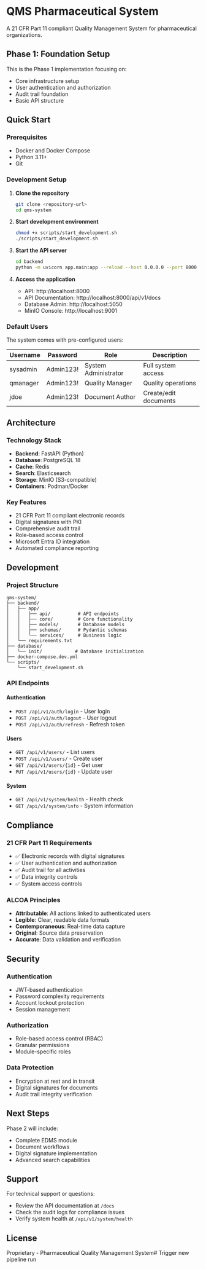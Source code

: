# QMS Pharmaceutical System

A 21 CFR Part 11 compliant Quality Management System for pharmaceutical organizations.

## Phase 1: Foundation Setup

This is the Phase 1 implementation focusing on:
- Core infrastructure setup
- User authentication and authorization
- Audit trail foundation
- Basic API structure

## Quick Start

### Prerequisites
- Docker and Docker Compose
- Python 3.11+
- Git

### Development Setup

1. **Clone the repository**
   ```bash
   git clone <repository-url>
   cd qms-system
   ```

2. **Start development environment**
   ```bash
   chmod +x scripts/start_development.sh
   ./scripts/start_development.sh
   ```

3. **Start the API server**
   ```bash
   cd backend
   python -m uvicorn app.main:app --reload --host 0.0.0.0 --port 8000
   ```

4. **Access the application**
   - API: http://localhost:8000
   - API Documentation: http://localhost:8000/api/v1/docs
   - Database Admin: http://localhost:5050
   - MinIO Console: http://localhost:9001

### Default Users

The system comes with pre-configured users:

| Username | Password | Role | Description |
|----------|----------|------|-------------|
| sysadmin | Admin123! | System Administrator | Full system access |
| qmanager | Admin123! | Quality Manager | Quality operations |
| jdoe | Admin123! | Document Author | Create/edit documents |

## Architecture

### Technology Stack
- **Backend**: FastAPI (Python)
- **Database**: PostgreSQL 18
- **Cache**: Redis
- **Search**: Elasticsearch
- **Storage**: MinIO (S3-compatible)
- **Containers**: Podman/Docker

### Key Features
- 21 CFR Part 11 compliant electronic records
- Digital signatures with PKI
- Comprehensive audit trail
- Role-based access control
- Microsoft Entra ID integration
- Automated compliance reporting

## Development

### Project Structure
```
qms-system/
├── backend/
│   ├── app/
│   │   ├── api/          # API endpoints
│   │   ├── core/         # Core functionality
│   │   ├── models/       # Database models
│   │   ├── schemas/      # Pydantic schemas
│   │   └── services/     # Business logic
│   └── requirements.txt
├── database/
│   └── init/            # Database initialization
├── docker-compose.dev.yml
└── scripts/
    └── start_development.sh
```

### API Endpoints

#### Authentication
- `POST /api/v1/auth/login` - User login
- `POST /api/v1/auth/logout` - User logout
- `POST /api/v1/auth/refresh` - Refresh token

#### Users
- `GET /api/v1/users/` - List users
- `POST /api/v1/users/` - Create user
- `GET /api/v1/users/{id}` - Get user
- `PUT /api/v1/users/{id}` - Update user

#### System
- `GET /api/v1/system/health` - Health check
- `GET /api/v1/system/info` - System information

## Compliance

### 21 CFR Part 11 Requirements
- ✅ Electronic records with digital signatures
- ✅ User authentication and authorization
- ✅ Audit trail for all activities
- ✅ Data integrity controls
- ✅ System access controls

### ALCOA Principles
- **Attributable**: All actions linked to authenticated users
- **Legible**: Clear, readable data formats
- **Contemporaneous**: Real-time data capture
- **Original**: Source data preservation
- **Accurate**: Data validation and verification

## Security

### Authentication
- JWT-based authentication
- Password complexity requirements
- Account lockout protection
- Session management

### Authorization
- Role-based access control (RBAC)
- Granular permissions
- Module-specific roles

### Data Protection
- Encryption at rest and in transit
- Digital signatures for documents
- Audit trail integrity verification

## Next Steps

Phase 2 will include:
- Complete EDMS module
- Document workflows
- Digital signature implementation
- Advanced search capabilities

## Support

For technical support or questions:
- Review the API documentation at `/docs`
- Check the audit logs for compliance issues
- Verify system health at `/api/v1/system/health`

## License

Proprietary - Pharmaceutical Quality Management System# Trigger new pipeline run
